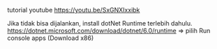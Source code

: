 tutorial youtube https://youtu.be/SxGNXIxxibk

Jika tidak bisa dijalankan, install dotNet Runtime terlebih dahulu.
https://dotnet.microsoft.com/download/dotnet/6.0/runtime => pilih Run console apps (Download x86)
